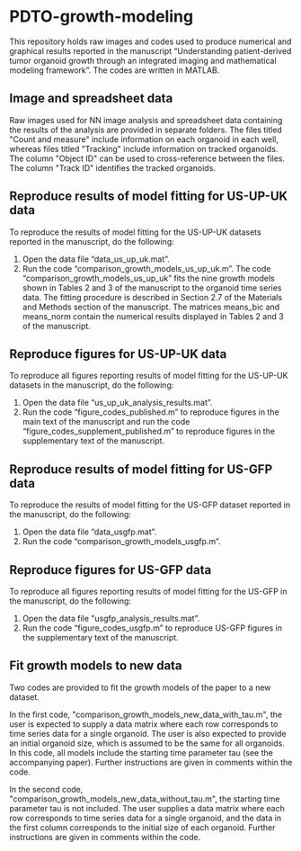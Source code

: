 # PDTO-growth-modeling

This repository holds raw images and codes used to produce numerical and graphical results reported in the manuscript “Understanding patient-derived tumor organoid growth through an integrated imaging and mathematical modeling framework”. The codes are written in MATLAB. 

## Image and spreadsheet data

Raw images used for NN image analysis and spreadsheet data containing the results of the analysis are provided in separate folders. The files titled "Count and measure" include information on each organoid in each well, whereas files titled "Tracking" include information on tracked organoids. The column "Object ID" can be used to cross-reference between the files. The column "Track ID" identifies the tracked organoids.

## Reproduce results of model fitting for US-UP-UK data

To reproduce the results of model fitting for the US-UP-UK datasets reported in the manuscript, do the following:
1.	Open the data file “data_us_up_uk.mat”.
2.	Run the code “comparison_growth_models_us_up_uk.m”.
The code “comparison_growth_models_us_up_uk” fits the nine growth models shown in Tables 2 and 3 of the manuscript to the organoid time series data. The fitting procedure is described in Section 2.7 of the Materials and Methods section of the manuscript. The matrices means_bic and means_norm contain the numerical results displayed in Tables 2 and 3 of the manuscript.

## Reproduce figures for US-UP-UK data

To reproduce all figures reporting results of model fitting for the US-UP-UK datasets in the manuscript, do the following:
1.	Open the data file “us_up_uk_analysis_results.mat”.
2.	Run the code “figure_codes_published.m” to reproduce figures in the main text of the manuscript and run the code “figure_codes_supplement_published.m” to reproduce figures in the supplementary text of the manuscript.

## Reproduce results of model fitting for US-GFP data

To reproduce the results of model fitting for the US-GFP dataset reported in the manuscript, do the following:
1.	Open the data file “data_usgfp.mat”.
2.	Run the code “comparison_growth_models_usgfp.m”.

## Reproduce figures for US-GFP data

To reproduce all figures reporting results of model fitting for the US-GFP in the manuscript, do the following:
1.	Open the data file "usgfp_analysis_results.mat”.
2.	Run the code “figure_codes_usgfp.m” to reproduce US-GFP figures in the supplementary text of the manuscript.

## Fit growth models to new data

Two codes are provided to fit the growth models of the paper to a new dataset.

In the first code, "comparison_growth_models_new_data_with_tau.m", the user is expected to supply a data matrix where each row corresponds to time series data for a single organoid. The user is also expected to provide an initial organoid size, which is assumed to be the same for all organoids. In this code, all models include the starting time parameter tau (see the accompanying paper). Further instructions are given in comments within the code.

In the second code, "comparison_growth_models_new_data_without_tau.m", the starting time parameter tau is not included. The user supplies a data matrix where each row corresponds to time series data for a single organoid, and the data in the first column corresponds to the initial size of each organoid. Further instructions are given in comments within the code.
